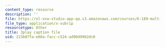 ```yaml
---
content_type: resource
description: ''
file: https://ol-ocw-studio-app-qa.s3.amazonaws.com/courses/6-189-multicore-programming-primer-january-iap-2007/223b87fae66afaccc524ad90d9902dc0_e2WwaVi6VwA.srt
file_type: application/x-subrip
resourcetype: Other
title: 3play caption file
uid: 223b87fa-e66a-facc-c524-ad90d9902dc0
---
```

